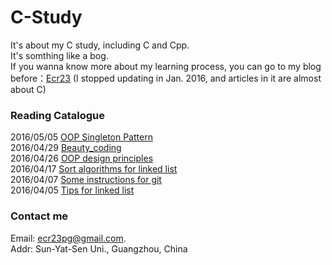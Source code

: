 # C-Study
It's about my C study, including C and Cpp.  
It's somthing like a bog.  
If you wanna know more about my learning process, you can go to my blog before：[Ecr23](https://www.zybuluo.com/Ecr23/note/296472#rd) (I stopped updating in Jan. 2016, and articles in it are almost about C)  

### Reading Catalogue
2016/05/05 [OOP Singleton Pattern](https://github.com/ECer23/C-Study/issues/7)  
2016/04/29 [Beauty_coding](https://github.com/ECer23/C-Study/issues/6)  
2016/04/26 [OOP design principles](https://github.com/ECer23/C-Study/issues/5)  
2016/04/17 [Sort algorithms for linked list](https://github.com/ECer23/C-Study/issues/4)  
2016/04/07 [Some instructions for git](https://github.com/ECer23/C-Study/issues/3)  
2016/04/05 [Tips for linked list](https://github.com/ECer23/C-Study/issues/2)  

### Contact me  
Email: ecr23pg@gmail.com.  
Addr: Sun-Yat-Sen Uni., Guangzhou, China
